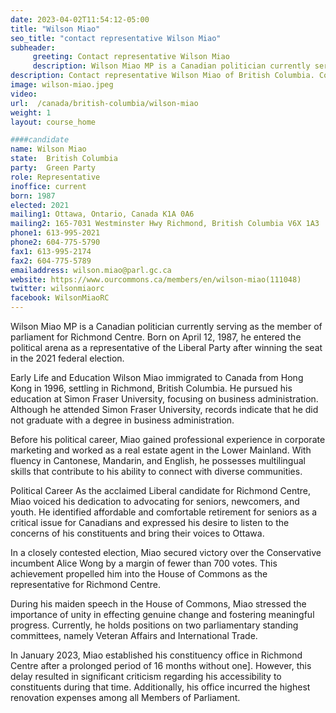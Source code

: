 ```yaml
---
date: 2023-04-02T11:54:12-05:00
title: "Wilson Miao"
seo_title: "contact representative Wilson Miao"
subheader:
     greeting: Contact representative Wilson Miao
     description: Wilson Miao MP is a Canadian politician currently serving as the member of parliament for Richmond Centre. Born on April 12, 1987, he entered the political arena as a representative of the Liberal Party after winning the seat in the 2021 federal election.
description: Contact representative Wilson Miao of British Columbia. Contact information for Wilson Miao includes email address, phone number, and mailing address.
image: wilson-miao.jpeg
video:
url:  /canada/british-columbia/wilson-miao
weight: 1
layout: course_home

####candidate
name: Wilson Miao
state:	British Columbia
party:	Green Party
role: Representative
inoffice: current
born: 1987
elected: 2021
mailing1: Ottawa, Ontario, Canada K1A 0A6
mailing2: 165-7031 Westminster Hwy Richmond, British Columbia V6X 1A3
phone1: 613-995-2021
phone2: 604-775-5790
fax1: 613-995-2174
fax2: 604-775-5789
emailaddress: wilson.miao@parl.gc.ca
website: https://www.ourcommons.ca/members/en/wilson-miao(111048)
twitter: wilsonmiaorc
facebook: WilsonMiaoRC
---
```


Wilson Miao MP is a Canadian politician currently serving as the member of parliament for Richmond Centre. Born on April 12, 1987, he entered the political arena as a representative of the Liberal Party after winning the seat in the 2021 federal election.

Early Life and Education
Wilson Miao immigrated to Canada from Hong Kong in 1996, settling in Richmond, British Columbia. He pursued his education at Simon Fraser University, focusing on business administration. Although he attended Simon Fraser University, records indicate that he did not graduate with a degree in business administration.

Before his political career, Miao gained professional experience in corporate marketing and worked as a real estate agent in the Lower Mainland. With fluency in Cantonese, Mandarin, and English, he possesses multilingual skills that contribute to his ability to connect with diverse communities.

Political Career
As the acclaimed Liberal candidate for Richmond Centre, Miao voiced his dedication to advocating for seniors, newcomers, and youth. He identified affordable and comfortable retirement for seniors as a critical issue for Canadians and expressed his desire to listen to the concerns of his constituents and bring their voices to Ottawa.

In a closely contested election, Miao secured victory over the Conservative incumbent Alice Wong by a margin of fewer than 700 votes. This achievement propelled him into the House of Commons as the representative for Richmond Centre.

During his maiden speech in the House of Commons, Miao stressed the importance of unity in effecting genuine change and fostering meaningful progress. Currently, he holds positions on two parliamentary standing committees, namely Veteran Affairs and International Trade.

In January 2023, Miao established his constituency office in Richmond Centre after a prolonged period of 16 months without one]. However, this delay resulted in significant criticism regarding his accessibility to constituents during that time. Additionally, his office incurred the highest renovation expenses among all Members of Parliament.
